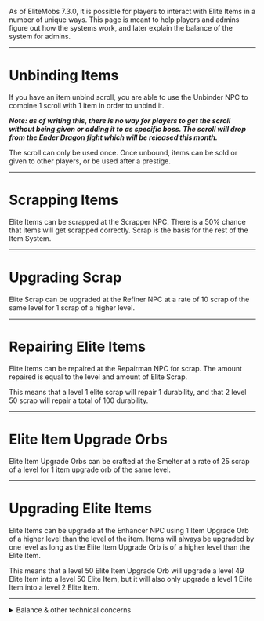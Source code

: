 As of EliteMobs 7.3.0, it is possible for players to interact with Elite Items in a number of unique ways. This page is meant to help players and admins figure out how the systems work, and later explain the balance of the system for admins.


***

# Unbinding Items

If you have an item unbind scroll, you are able to use the Unbinder NPC to combine 1 scroll with 1 item in order to unbind it.

***Note: as of writing this, there is no way for players to get the scroll without being given or adding it to as specific boss. The scroll will drop from the Ender Dragon fight which will be released this month.***

The scroll can only be used once. Once unbound, items can be sold or given to other players, or be used after a prestige.

***

# Scrapping Items

Elite Items can be scrapped at the Scrapper NPC. There is a 50% chance that items will get scrapped correctly. Scrap is the basis for the rest of the Item System.

***

# Upgrading Scrap

Elite Scrap can be upgraded at the Refiner NPC at a rate of 10 scrap of the same level for 1 scrap of a higher level.

***

# Repairing Elite Items

Elite Items can be repaired at the Repairman NPC for scrap. The amount repaired is equal to the level and amount of Elite Scrap.

This means that a level 1 elite scrap will repair 1 durability, and that 2 level 50 scrap will repair a total of 100 durability.

***

# Elite Item Upgrade Orbs

Elite Item Upgrade Orbs can be crafted at the Smelter at a rate of 25 scrap of a level for 1 item upgrade orb of the same level.

***

# Upgrading Elite Items

Elite Items can be upgrade at the Enhancer NPC using 1 Item Upgrade Orb of a higher level than the level of the item. Items will always be upgraded by one level as long as the Elite Item Upgrade Orb is of a higher level than the Elite Item.

This means that a level 50 Elite Item Upgrade Orb will upgrade a level 49 Elite Item into a level 50 Elite Item, but it will also only upgrade a level 1 Elite Item into a level 2 Elite Item.

***

<details>
  <summary>Balance & other technical concerns</summary>

This is an extremely expensive way of upgrading items, and for a good reason.

This system is not meant to replace the "normal" way of obtaining loot. It is a means of accomplishing three discrete objectives:

1. Letting players stick to a weapon or piece of armor they favor. Some bosses drop unique loot, and that unique loot can have interesting effects on it that can't be found elsewhere. However, they can be limited to a certain tier of gear. Using this system, players can persist in using their favorite gear into the later game, at a cost.

2. Allowing players to upgrade unbound weapons and armor. Since items can be unbound using the new unbind system, this means that players will end up having one or more items that they will be very invested in keeping around, since they will be able to use it after triggering the prestige mechanic. These extremely rare and expensive items should be well worth the cost of getting upgraded via scrap for obvious reasons.

3. Quest & arena rewards. The main way most players will obtain scrap and item upgrade orbs will be directly from rewards or killing specific bosses or completing arena challenges. This allows me and admins to create a whole new system of rewards, and while the orbs are expensive to craft, they will be quite inexpensive if players simply receive them directly.

I recommend caution when awarding item upgrade orbs to players. Keep in mind that 1 orb is the distillation of about 50 items of that tier, and therefore these rewards should be reserved for particularly tough and rare bosses!

</details>